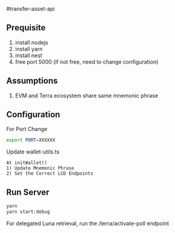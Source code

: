 #transfer-asset-api
## Prequisite

1) install nodejs
2) install yarn
3) install nest
4) free port 5000 (if not free, need to change configuration)


## Assumptions
1) EVM and Terra ecosystem share same mnemonic phrase

## Configuration

For Port Change
```bash
export PORT=XXXXXX
```

Update wallet-utils.ts
```
At initWallet()
1) Update Mnemonic Phrase
2) Set the Correct LCD Endpoints
```


## Run Server
```bash
yarn
yarn start:debug
```

For delegated Luna retrieval, run the /terra/activate-poll endpoint